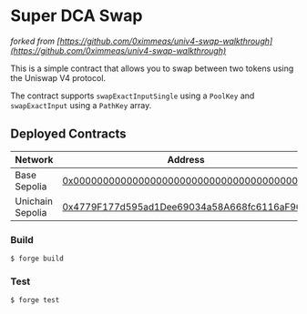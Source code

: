 # Super DCA Swap
_forked from [https://github.com/0ximmeas/univ4-swap-walkthrough](https://github.com/0ximmeas/univ4-swap-walkthrough)_

This is a simple contract that allows you to swap between two tokens using the Uniswap V4 protocol.

The contract supports `swapExactInputSingle` using a `PoolKey` and `swapExactInput` using a `PathKey` array.

## Deployed Contracts

| Network | Address |
|---------|---------|
| Base Sepolia | [0x0000000000000000000000000000000000000000](https://sepolia.basescan.org/address/0x0000000000000000000000000000000000000000) |
| Unichain Sepolia | [0x4779F177d595ad1Dee69034a58A668fc6116aF96.](https://unichain-sepolia.blockscout.com/address/0x4779F177d595ad1Dee69034a58A668fc6116aF96) |


### Build
```shell
$ forge build
```

### Test
```shell
$ forge test
```
